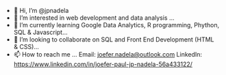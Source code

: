 - 👋 Hi, I’m @jpnadela
- 👀 I’m interested in web development and data analysis ...
- 🌱 I’m currently learning Google Data Analytics, R programming, Phython, SQL & Javascript...
- 💞️ I’m looking to collaborate on SQL and Front End Development (HTML & CSS)...
- 📫 How to reach me ...
Email: joefer.nadela@outlook.com
LinkedIn: https://www.linkedin.com/in/joefer-paul-jp-nadela-56a433122/

<!---
jpnadela/jpnadela is a ✨ special ✨ repository because its `README.md` (this file) appears on your GitHub profile.
You can click the Preview link to take a look at your changes.
--->
